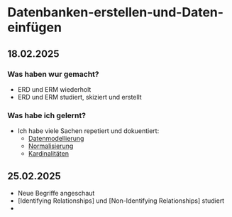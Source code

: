 # Datenbanken-erstellen-und-Daten-einfügen


## 18.02.2025
### Was haben wur gemacht?
- ERD und ERM wiederholt
- ERD und ERM studiert, skiziert und erstellt

### Was habe ich gelernt?
- Ich habe viele Sachen repetiert und dokuentiert:
  - [Datenmodellierung](https://github.com/jevshyl/Datenbanken-erstellen-und-Daten-einfuegen/tree/main/01_Repetition#datenmodellierung-theorie)
  - [Normalisierung](https://github.com/jevshyl/Datenbanken-erstellen-und-Daten-einfuegen/tree/main/01_Repetition#normalisierung)
  - [Kardinalitäten](https://github.com/jevshyl/Datenbanken-erstellen-und-Daten-einfuegen/tree/main/01_Repetition#kardinalitäten)

## 25.02.2025

- Neue Begriffe angeschaut
- [Identifying Relationships] und [Non-Identifying Relationships] studiert
- 

